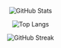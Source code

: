 
<div align="center">

![GitHub Stats](https://github-readme-stats.vercel.app/api?username=juancoutinhoflooxmongagua&show_icons=true&theme=radical&hide_title=true)

![Top Langs](https://github-readme-stats.vercel.app/api/top-langs/?username=juancoutinhoflooxmongagua&layout=compact&theme=radical&hide_title=true)

![GitHub Streak](https://github-readme-streak-stats.herokuapp.com?user=juancoutinhoflooxmongagua&theme=radical)

</div>
